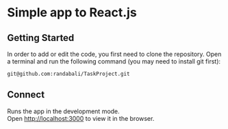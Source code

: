 
# Simple app to React.js

## Getting Started

In order to add or edit the code, you first need to clone the repository. Open a terminal and run the following command (you may need to install git first):

```
git@github.com:randabali/TaskProject.git
```

## Connect

Runs the app in the development mode.\
Open [http://localhost:3000](http://localhost:3000) to view it in the browser.

